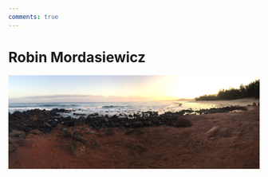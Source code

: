 ```yaml
---
comments: true
---
```

# Robin Mordasiewicz

[![morning](img/background-image.jpg)](https://robinmordasiewicz.github.io/robinmordasiewicz/)
